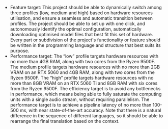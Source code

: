 - Feature target: This project should be able to dynamically switch among three profiles (low, medium and high) based on hardware resources utilisation, and ensure a seamless and automatic transition between profiles. The project should be able to set up with one click, and autonomously identify the optimal configuration, automatically downloading optimised model files that best fit this set of hardware. Every part or subdivision of the project's functionality or feature should be written in the programming language and structure that best suits its purpose.
- Performance target: The “low” profile targets hardware resources with no more than 4GB RAM, along with two cores from the Ryzen 9500F. The medium profile targets hardware resources with no more than 2GB VRAM on an RTX 5060 and 4GB RAM, along with two cores from the Ryzen 9500F. The “high” profile targets hardware resources with no more than 8GB VRAM on an RTX 5060 Ti and 8GB RAM with six cores from the Ryzen 9500F. The efficiency target is to avoid any bottlenecks in performance, which means being able to fully saturate the computing units with a single audio stream, without requiring parallelism. The performance target is to achieve a pipeline latency of no more than 100-500 ms, with near state-of-the-art accuracy. Note that there is a natural difference in the sequence of different languages, so it should be able to rearrange the final translation based on the context.